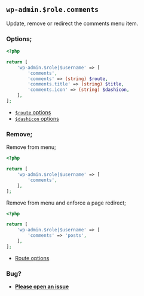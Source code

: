 ## `wp-admin.$role.comments`

Update, remove or redirect the comments menu item.

### Options;

```php
<?php

return [
    'wp-admin.$role|$username' => [
        'comments',
        'comments' => (string) $route,
        'comments.title' => (string) $title,
        'comments.icon' => (string) $dashicon,
    ],
];
```

- [`$route` options](../route-options.md)
- [`$dashicon` options](https://developer.wordpress.org/resource/dashicons/#editor-customchar)

### Remove;

Remove from menu;

```php
<?php

return [
    'wp-admin.$role|$username' => [
        'comments',
    ],
];
```

Remove from menu and enforce a page redirect;

```php
<?php

return [
    'wp-admin.$role|$username' => [
        'comments' => 'posts',
    ],
];
```

- [Route options](../route-options.md)

### Bug?

- **[Please open an issue](https://github.com/darrenjacoby/intervention/issues/new?title=[wp-admin.comments]&labels=bug&assignees=darrenjacoby)**
